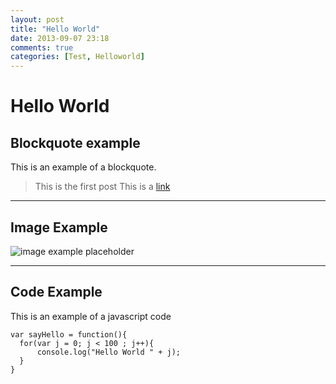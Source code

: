 ```yaml
---
layout: post
title: "Hello World"
date: 2013-09-07 23:18
comments: true
categories: [Test, Helloworld]
---
```


# Hello World

## Blockquote example
This is an example of a blockquote.

> This is the first post
> This is a [link](http://google.com/ "Title")

---

## Image Example

![image example placeholder](http://www.socialyeti.com/wp-content/uploads/2012/12/Le-Bain-NYC-Pool.jpg)

---

## Code Example

This is an example of a javascript code

    var sayHello = function(){
      for(var j = 0; j < 100 ; j++){
          console.log("Hello World " + j);
      }
    }
